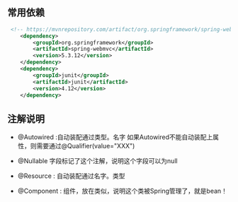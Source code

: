 ## 常用依赖
```xml
 <!-- https://mvnrepository.com/artifact/org.springframework/spring-webmvc -->
    <dependency>
        <groupId>org.springframework</groupId>
        <artifactId>spring-webmvc</artifactId>
        <version>5.3.12</version>
    </dependency>
    <dependency>
        <groupId>junit</groupId>
        <artifactId>junit</artifactId>
        <version>4.12</version>
    </dependency>
```

## 注解说明
- @Autowired :自动装配通过类型。名字
    如果Autowired不能自动装配上属性，则需要通过@Qualifier(value="XXX")
- @Nullable   字段标记了这个注解，说明这个字段可以为null
- @Resource  : 自动装配通过名字。类型

- @Component : 组件，放在类似，说明这个类被Spring管理了，就是bean！    